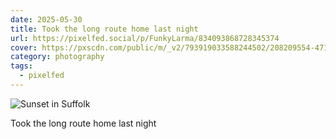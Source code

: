 ```yaml
---
date: 2025-05-30
title: Took the long route home last night
url: https://pixelfed.social/p/FunkyLarma/834093868728345374
cover: https://pxscdn.com/public/m/_v2/793919033588244502/208209554-471e9e/lXknVbLLDGYH/peIuIzWyT5s0PAnJsKliLwfVGOQYOfFmK3iZdBHB.jpg
category: photography
tags:
  - pixelfed
---
```


<div class="gallery">

![Sunset in Suffolk](https://pxscdn.com/public/m/_v2/793919033588244502/208209554-471e9e/lXknVbLLDGYH/peIuIzWyT5s0PAnJsKliLwfVGOQYOfFmK3iZdBHB.jpg)

Took the long route home last night

</div>
